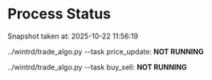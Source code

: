 # Process Status

Snapshot taken at: 2025-10-22 11:56:19

../wintrd/trade_algo.py --task price_update: **NOT RUNNING**

../wintrd/trade_algo.py --task buy_sell: **NOT RUNNING**

